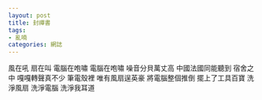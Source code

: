 ```yaml
---
layout: post
title: 封禪書
tags:
- 亂喃
categories: 網誌
---
```

風在吼
扇在叫
電腦在咆嘯
電腦在咆嘯
噪音分貝萬丈高
中國法國同能聽到
宿舍之中
嘎嘎轉聲真不少
筆電殼裡
唯有風扇逞英豪
將電腦整個推倒
擺上了工具百寶
洗淨風扇
洗淨電腦
洗淨我耳道